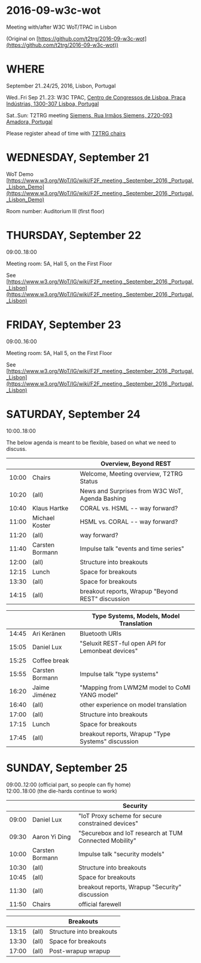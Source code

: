# 2016-09-w3c-wot

Meeting with/after W3C WoT/TPAC in Lisbon

(Original on [https://github.com/t2trg/2016-09-w3c-wot](https://github.com/t2trg/2016-09-w3c-wot))

# WHERE

September 21..24/25, 2016, Lisbon, Portugal

Wed..Fri Sep 21..23: W3C TPAC, [Centro de Congressos de Lisboa, Praça Indústrias, 1300-307 Lisboa, Portugal](https://www.w3.org/2016/09/TPAC/#venue)

Sat..Sun: T2TRG meeting [Siemens, Rua Irmãos Siemens, 2720-093 Amadora, Portugal](http://w5.siemens.com/portugal/web_nwa/pt/PortalInternet/QuemSomos/OndeEstamos/Pages/default.aspx)

Please register ahead of time with [T2TRG chairs](mailto:t2trg-chairs@ietf.org)

# WEDNESDAY, September 21

WoT Demo [https://www.w3.org/WoT/IG/wiki/F2F_meeting,_September_2016,_Portugal,_Lisbon_Demo](https://www.w3.org/WoT/IG/wiki/F2F_meeting,_September_2016,_Portugal,_Lisbon_Demo)

Room number: Auditorium III (first floor)

# THURSDAY, September 22

09:00..18:00

Meeting room: 5A, Hall 5, on the First Floor

See [https://www.w3.org/WoT/IG/wiki/F2F_meeting,_September_2016,_Portugal,_Lisbon](https://www.w3.org/WoT/IG/wiki/F2F_meeting,_September_2016,_Portugal,_Lisbon)

# FRIDAY, September 23

09:00..16:00

Meeting room: 5A, Hall 5, on the First Floor

See [https://www.w3.org/WoT/IG/wiki/F2F_meeting,_September_2016,_Portugal,_Lisbon](https://www.w3.org/WoT/IG/wiki/F2F_meeting,_September_2016,_Portugal,_Lisbon)

# SATURDAY, September 24

10:00..18:00

The below agenda is meant to be flexible, based on what we need to discuss.



|       |                 | Overview, Beyond REST                             |
|-------|-----------------|---------------------------------------------------|
| 10:00 | Chairs          | Welcome, Meeting overview, T2TRG Status           |
| 10:20 | (all)           | News and Surprises from W3C WoT, Agenda Bashing   |
| 10:40 | Klaus Hartke    | CORAL vs. HSML -- way forward?                    |
| 11:00 | Michael Koster  | HSML vs. CORAL -- way forward?                    |
| 11:20 | (all)           | way forward?                                      |
| 11:40 | Carsten Bormann | Impulse talk "events and time series"             |
| 12:00 | (all)           | Structure into breakouts                          |
| 12:15 | Lunch           | Space for breakouts                               |
| 13:30 | (all)           | Space for breakouts                               |
| 14:15 | (all)           | breakout reports, Wrapup "Beyond REST" discussion |

|       |                 | Type Systems, Models, Model Translation            |
|-------|-----------------|----------------------------------------------------|
| 14:45 | Ari Keränen     | Bluetooth URIs                                     |
| 15:05 | Daniel Lux      | "Seluxit REST-ful open API for Lemonbeat devices"  |
| 15:25 | Coffee break    |                                                    |
| 15:55 | Carsten Bormann | Impulse talk "type systems"                        |
| 16:20 | Jaime Jiménez   | "Mapping from LWM2M model to CoMI YANG model"      |
| 16:40 | (all)           | other experience on model translation              |
| 17:00 | (all)           | Structure into breakouts                           |
| 17:15 | Lunch           | Space for breakouts                                |
| 17:45 | (all)           | breakout reports, Wrapup "Type Systems" discussion |

# SUNDAY, September 25

09:00..12:00 (official part, so people can fly home)  
12:00..18:00 (the die-hards continue to work)


|       |                 | Security                                               |
|-------|-----------------|--------------------------------------------------------|
| 09:00 | Daniel Lux      | "IoT Proxy scheme for secure constrained devices"      |
| 09:30 | Aaron Yi Ding   | "Securebox and IoT research at TUM Connected Mobility" |
| 10:00 | Carsten Bormann | Impulse talk "security models"                         |
| 10:30 | (all)           | Structure into breakouts                               |
| 10:45 | (all)           | Space for breakouts                                    |
| 11:30 | (all)           | breakout reports, Wrapup "Security" discussion         |
| 11:50 | Chairs          | official farewell                                      |


|       |       | Breakouts                |
|-------|-------|--------------------------|
| 13:15 | (all) | Structure into breakouts |
| 13:30 | (all) | Space for breakouts      |
| 17:00 | (all) | Post-wrapup wrapup       |
